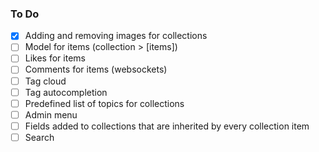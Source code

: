 ### To Do

-   [x] Adding and removing images for collections
-   [ ] Model for items (collection > [items])
-   [ ] Likes for items
-   [ ] Comments for items (websockets)
-   [ ] Tag cloud
-   [ ] Tag autocompletion
-   [ ] Predefined list of topics for collections
-   [ ] Admin menu
-   [ ] Fields added to collections that are inherited by every collection item
-   [ ] Search
